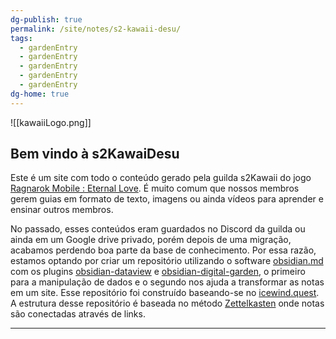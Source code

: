 ```yaml
---
dg-publish: true
permalink: /site/notes/s2-kawaii-desu/
tags:
  - gardenEntry
  - gardenEntry
  - gardenEntry
  - gardenEntry
  - gardenEntry
dg-home: true
---
```

![[kawaiiLogo.png]]
## Bem vindo à s2KawaiDesu

Este é um site com todo o conteúdo gerado pela guilda s2Kawaii do jogo [Ragnarok Mobile : Eternal Love](https://na.ragnaroketernallove.com). É muito comum que nossos membros gerem guias em formato de texto, imagens ou ainda vídeos para aprender e ensinar outros membros. 

No passado, esses conteúdos eram guardados no Discord da guilda ou ainda em um Google drive privado, porém depois de uma migração, acabamos perdendo boa parte da base de conhecimento. Por essa razão, estamos optando por criar um repositório utilizando o software [obsidian.md](https://obsidian.md) com os plugins [obsidian-dataview](https://blacksmithgu.github.io/obsidian-dataview/) e [obsidian-digital-garden](https://github.com/oleeskild/obsidian-digital-garden), o primeiro para a manipulação de dados e o segundo nos ajuda a transformar as notas em um site. Esse repositório foi construído baseando-se no [icewind.quest](https://icewind.quest). A estrutura desse repositório é baseada no método [Zettelkasten](https://zettelkasten.de) onde notas são conectadas através de links.

---
